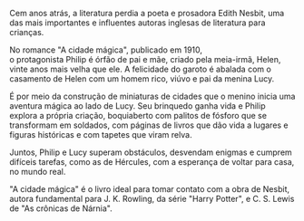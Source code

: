 Cem anos atrás, a literatura perdia a poeta e prosadora 
Edith Nesbit, uma das mais importantes e influentes autoras 
inglesas de literatura para crianças. 

No romance "A cidade mágica", publicado em 1910,  
o protagonista Philip é órfão de pai e mãe, criado pela meia-irmã, Helen, 
vinte anos mais velha que ele. A felicidade do garoto é abalada com o casamento
de Helen com um homem rico, viúvo e pai da menina Lucy. 

É por meio da construção de miniaturas de cidades que o menino inicia uma 
aventura mágica ao lado de Lucy. Seu brinquedo ganha vida e Philip 
explora a própria criação, boquiaberto com
palitos de fósforo que se transformam em soldados, com páginas de livros que 
dão vida a lugares e figuras históricas e com tapetes que viram
relva.

Juntos, Philip e Lucy superam obstáculos, desvendam
enigmas e cumprem difíceis tarefas, como as de Hércules, com a esperança
de voltar para casa, no mundo real. 

"A cidade mágica" é o livro ideal para tomar contato com a obra de Nesbit,
autora fundamental para J. K. Rowling, da série "Harry Potter", e C. S. Lewis
de "As crônicas de Nárnia".